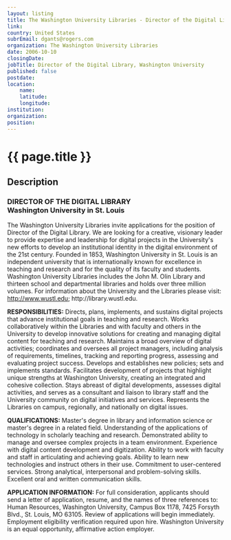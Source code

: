 ```yaml
---
layout: listing
title: The Washington University Libraries - Director of the Digital Library, Washington University
link:
country: United States
subrEmail: dgants@rogers.com
organization: The Washington University Libraries 
date: 2006-10-10
closingDate: 
jobTitle: Director of the Digital Library, Washington University
published: false
postdate:
location:
	name: 
	latitude: 
	longitude: 
institution: 
organization: 
position: 
--- 
```



# {{ page.title }}

## Description






<h3>DIRECTOR OF THE DIGITAL LIBRARY<br>
Washington University in St. Louis</h3>

<p>The Washington University Libraries invite applications for the position of Director of the Digital Library.  We are looking for a creative, visionary leader to provide expertise and leadership for digital projects in the University's new efforts to develop an institutional identity in the digital environment of the 21st century. Founded in 1853, Washington University in St. Louis is an independent university that is internationally known for excellence in teaching and research and for the quality of its faculty and students.  Washington University Libraries includes the John M. Olin Library and thirteen school and departmental libraries and holds over three million volumes.  For information about the University and the Libraries please visit: <a href="http://www.wustl.edu">http://www.wustl.edu</a>; <href="http://library.wustl.edu">http://library.wustl.edu</a>.</p>

<p><strong>RESPONSIBILITIES:</strong>  Directs, plans, implements, and sustains digital projects that advance institutional goals in teaching and research. Works collaboratively within the Libraries and with faculty and others in the University to develop innovative solutions for creating and managing digital content for teaching and research. Maintains a broad overview of digital activities; coordinates and oversees all project managers, including analysis of requirements, timelines, tracking and reporting progress, assessing and evaluating project success. Develops and establishes new policies; sets and implements standards.  Facilitates development of projects that highlight unique strengths at Washington University, creating an integrated and cohesive collection. Stays abreast of digital developments, assesses digital activities, and serves as a consultant and liaison to library staff and the University community on digital initiatives and services. Represents the Libraries on campus, regionally, and nationally on digital issues.</p>

<p><strong>QUALIFICATIONS:</strong>  Master's degree in library and information science or master's degree in a related field. Understanding of the applications of technology in scholarly teaching and research.  Demonstrated ability to manage and oversee complex projects in a team environment.  Experience with digital content development and digitization.  Ability to work with faculty and staff in articulating and achieving goals. Ability to learn new technologies and instruct others in their use.  Commitment to user-centered services.  Strong analytical, interpersonal and problem-solving skills.  Excellent oral and written communication skills.</p>

<p><strong>APPLICATION INFORMATION:</strong>  For full consideration, applicants should send a letter of application, resume, and the names of three references to:  Human Resources, Washington University, Campus Box 1178, 7425 Forsyth Blvd., St.  Louis, MO 63105.  Review of applications will begin immediately.  Employment eligibility verification required upon hire. Washington University is an equal opportunity, affirmative action employer.</p>

